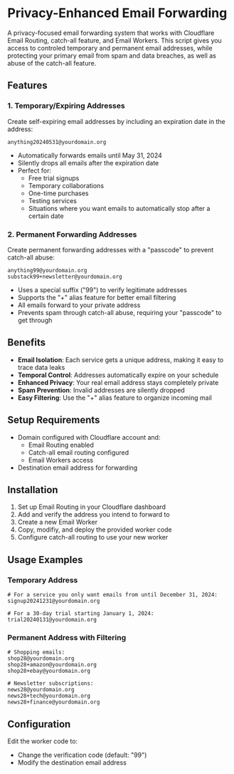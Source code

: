 # Privacy-Enhanced Email Forwarding

A privacy-focused email forwarding system that works with Cloudflare Email Routing, catch-all feature, and Email Workers. This script gives you access to controled temporary and permanent email addresses, while protecting your primary email from spam and data breaches, as well as abuse of the catch-all feature.

## Features

### 1. Temporary/Expiring Addresses

Create self-expiring email addresses by including an expiration date in the address:

```
anything20240531@yourdomain.org
```

- Automatically forwards emails until May 31, 2024
- Silently drops all emails after the expiration date
- Perfect for:
  - Free trial signups
  - Temporary collaborations
  - One-time purchases
  - Testing services
  - Situations where you want emails to automatically stop after a certain date

### 2. Permanent Forwarding Addresses

Create permanent forwarding addresses with a "passcode" to prevent catch-all abuse:

```
anything99@yourdomain.org
substack99+newsletter@yourdomain.org
```

- Uses a special suffix ("99") to verify legitimate addresses
- Supports the "+" alias feature for better email filtering
- All emails forward to your private address
- Prevents spam through catch-all abuse, requiring your "passcode" to get through

## Benefits

- **Email Isolation**: Each service gets a unique address, making it easy to trace data leaks
- **Temporal Control**: Addresses automatically expire on your schedule
- **Enhanced Privacy**: Your real email address stays completely private
- **Spam Prevention**: Invalid addresses are silently dropped
- **Easy Filtering**: Use the "+" alias feature to organize incoming mail

## Setup Requirements

- Domain configured with Cloudflare account and:
  - Email Routing enabled
  - Catch-all email routing configured
  - Email Workers access
- Destination email address for forwarding

## Installation

1. Set up Email Routing in your Cloudflare dashboard
2. Add and verify the address you intend to forward to
3. Create a new Email Worker
4. Copy, modifiy, and deploy the provided worker code
5. Configure catch-all routing to use your new worker

## Usage Examples

### Temporary Address
```
# For a service you only want emails from until December 31, 2024:
signup20241231@yourdomain.org

# For a 30-day trial starting January 1, 2024:
trial20240131@yourdomain.org
```

### Permanent Address with Filtering
```
# Shopping emails:
shop28@yourdomain.org
shop28+amazon@yourdomain.org
shop28+ebay@yourdomain.org

# Newsletter subscriptions:
news28@yourdomain.org
news28+tech@yourdomain.org
news28+finance@yourdomain.org
```

## Configuration

Edit the worker code to:
- Change the verification code (default: "99")
- Modify the destination email address

